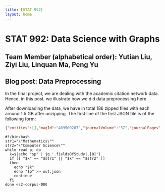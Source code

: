 ```yaml
---
title: [STAT 992]
layout: home
---
```


# STAT 992: Data Science with Graphs

## Team Member (alphabetical order): Yutian Liu, Ziyi Liu, Linquan Ma, Peng Yu 

## Blog post: Data Preprocessing
In the final project, we are dealing with the academic citation network data. Hence, in this post, we illustrate how we did data preprocessing here.

After downloading the data, we have in total 186 zipped files with each around 1.5 GB after unzipping. The first line of the first JSON file is of the following form:

```JSON
{"entities":[],"magId":"409509287","journalVolume":"37","journalPages":"141-145","pmid":"","fieldsOfStudy":["Environmental Science"],"year":1993,"outCitations":[],"s2Url":"https://semanticscholar.org/paper/5bd3e1fe913dea18eb5d485b3c481e491d3afd04","s2PdfUrl":"","id":"5bd3e1fe913dea18eb5d485b3c481e491d3afd04","authors":[{"name":"佐藤 正仁","ids":["87354532"]},{"name":"大野 芳和","ids":["108325260"]}],"journalName":"","paperAbstract":"","inCitations":[],"pdfUrls":[],"title":"熱帯地域における農業振興と環境保全 Ｉｖ．農業生産性向上と環境保全 熱帯畑作と環境保全","doi":"","sources":[],"doiUrl":"","venue":""}

```



```shell
#!/bin/bash
str1="\"Mathematics\""
str2="\"Computer Science\""
while read p; do
  k=$(echo "$p" | jq '.fieldsOfStudy|.[0]')
  if [[ "$k" == "$str1" || "$k" == "$str2" ]]
  then
    echo "$k"
    echo "$p" >> out.json
    continue
  fi
done <s2-corpus-000 

```

